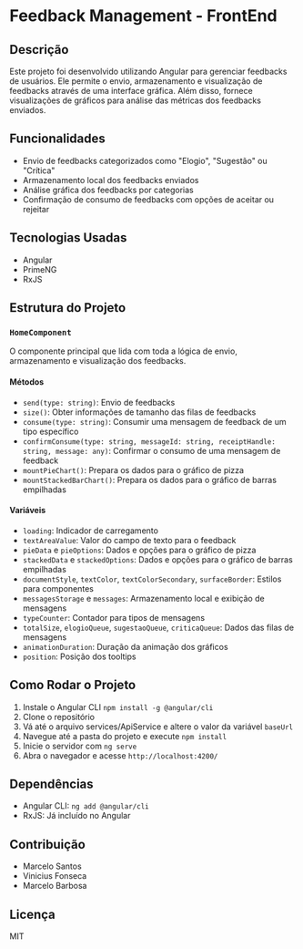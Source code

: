 <div>
   <h1>Feedback Management - FrontEnd</h1>
   <h2>Descrição</h2>
   <p>Este projeto foi desenvolvido utilizando Angular para gerenciar feedbacks de usuários. Ele permite o envio, armazenamento e visualização de feedbacks através de uma interface gráfica. Além disso, fornece visualizações de gráficos para análise das métricas dos feedbacks enviados.</p>
   <h2>Funcionalidades</h2>
   <ul>
      <li>Envio de feedbacks categorizados como "Elogio", "Sugestão" ou "Crítica"</li>
      <li>Armazenamento local dos feedbacks enviados</li>
      <li>Análise gráfica dos feedbacks por categorias</li>
      <li>Confirmação de consumo de feedbacks com opções de aceitar ou rejeitar</li>
   </ul>
   <h2>Tecnologias Usadas</h2>
   <ul>
      <li>Angular</li>
      <li>PrimeNG</li>
      <li>RxJS</li>
   </ul>
   <h2>Estrutura do Projeto</h2>
   <h3><code>HomeComponent</code></h3>
   <p>O componente principal que lida com toda a lógica de envio, armazenamento e visualização dos feedbacks.</p>
   <h4>Métodos</h4>
   <ul>
      <li><code>send(type: string)</code>: Envio de feedbacks</li>
      <li><code>size()</code>: Obter informações de tamanho das filas de feedbacks</li>
      <li><code>consume(type: string)</code>: Consumir uma mensagem de feedback de um tipo específico</li>
      <li><code>confirmConsume(type: string, messageId: string, receiptHandle: string, message: any)</code>: Confirmar o consumo de uma mensagem de feedback</li>
      <li><code>mountPieChart()</code>: Prepara os dados para o gráfico de pizza</li>
      <li><code>mountStackedBarChart()</code>: Prepara os dados para o gráfico de barras empilhadas</li>
   </ul>
   <h4>Variáveis</h4>
   <ul>
      <li><code>loading</code>: Indicador de carregamento</li>
      <li><code>textAreaValue</code>: Valor do campo de texto para o feedback</li>
      <li><code>pieData</code> e <code>pieOptions</code>: Dados e opções para o gráfico de pizza</li>
      <li><code>stackedData</code> e <code>stackedOptions</code>: Dados e opções para o gráfico de barras empilhadas</li>
      <li><code>documentStyle</code>, <code>textColor</code>, <code>textColorSecondary</code>, <code>surfaceBorder</code>: Estilos para componentes</li>
      <li><code>messagesStorage</code> e <code>messages</code>: Armazenamento local e exibição de mensagens</li>
      <li><code>typeCounter</code>: Contador para tipos de mensagens</li>
      <li><code>totalSize</code>, <code>elogioQueue</code>, <code>sugestaoQueue</code>, <code>criticaQueue</code>: Dados das filas de mensagens</li>
      <li><code>animationDuration</code>: Duração da animação dos gráficos</li>
      <li><code>position</code>: Posição dos tooltips</li>
   </ul>
   <h2>Como Rodar o Projeto</h2>
   <ol>
      <li>Instale o Angular CLI <code>npm install -g @angular/cli</code></li>
      <li>Clone o repositório</li>
      <li>Vá até o arquivo services/ApiService e altere o valor da variável <code>baseUrl</code></li>
      <li>Navegue até a pasta do projeto e execute <code>npm install</code></li>
      <li>Inicie o servidor com <code>ng serve</code></li>
      <li>Abra o navegador e acesse <code>http://localhost:4200/</code></li>
   </ol>
   <h2>Dependências</h2>
   <ul>
      <li>Angular CLI: <code>ng add @angular/cli</code></li>
      <li>RxJS: Já incluído no Angular</li>
   </ul>
   <h2>Contribuição</h2>
   <ul>
      <li>Marcelo Santos</li>
      <li>Vinicius Fonseca</li>
      <li>Marcelo Barbosa</li>
   </ul>
   <h2>Licença</h2>
   <p>MIT</p>
</div>